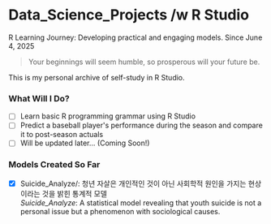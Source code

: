 # Data_Science_Projects /w R Studio  
R Learning Journey: Developing practical and engaging models. Since June 4, 2025

> Your beginnings will seem humble, so prosperous will your future be.

This is my personal archive of self-study in R Studio.

### What Will I Do?

- [ ] Learn basic R programming grammar using R Studio  
- [ ] Predict a baseball player's performance during the season and compare it to post-season actuals  
- [ ] Will be updated later... (Coming Soon!)

### Models Created So Far

- [x] Suicide_Analyze/: 청년 자살은 개인적인 것이 아닌 사회학적 원인을 가지는 현상이라는 것을 밝힌 통계적 모델  
  *Suicide_Analyze*: A statistical model revealing that youth suicide is not a personal issue but a phenomenon with sociological causes.
